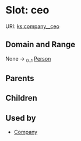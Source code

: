 
# Slot: ceo




URI: [ks:company__ceo](https://w3id.org/linkml/tests/kitchen_sink/company__ceo)


## Domain and Range

None &#8594;  <sub>0..1</sub> [Person](Person.md)

## Parents


## Children


## Used by

 * [Company](Company.md)
